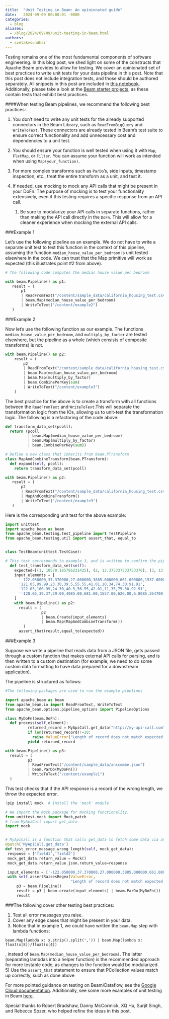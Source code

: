 ```yaml
---
title:  "Unit Testing in Beam: An opinionated guide"
date:   2024-09-09 00:00:01 -0800
categories:
  - blog
aliases:
  - /blog/2024/09/09/unit-testing-in-beam.html
authors:
  - svetakvsundhar
---
```

<!--
Licensed under the Apache License, Version 2.0 (the "License");
you may not use this file except in compliance with the License.
You may obtain a copy of the License at
http://www.apache.org/licenses/LICENSE-2.0
Unless required by applicable law or agreed to in writing, software
distributed under the License is distributed on an "AS IS" BASIS,
WITHOUT WARRANTIES OR CONDITIONS OF ANY KIND, either express or implied.
See the License for the specific language governing permissions and
limitations under the License.
-->

Testing remains one of the most fundamental components of software engineering. In this blog post, we shed light on some of the constructs that Apache Beam provides to allow for testing.
We cover an opinionated set of best practices to write unit tests for your data pipeline in this post. Note that this post does not include integration tests, and those should be authored separately.
All snippets in this post are included in [this notebook](https://github.com/apache/beam/blob/master/examples/notebooks/blog/unittests_in_beam.ipynb). Additionally, please take a look at the [Beam starter projects](https://beam.apache.org/blog/beam-starter-projects/), as these contain tests that exhibit best practices.



####When testing Beam pipelines, we recommend the following best practices:

1) You don’t need to write any unit tests for the already supported connectors in the Beam Library, such as `ReadFromBigQuery` and `WriteToText`. These connectors are already tested in Beam’s test suite to ensure correct functionality and add unnecessary cost and dependencies to a unit test.

2) You should ensure your function is well tested when using it with `Map`, `FlatMap`, or `Filter`. You can assume your function will work as intended when using `Map(your_function)`.
3) For more complex transforms such as `ParDo`’s, side inputs, timestamp inspection, etc., treat the entire transform as a unit, and test it.
4) If needed, use mocking to mock any API calls that might be present in your DoFn. The purpose of mocking is to test your functionality extensively, even if this testing requires a specific response from an API call.

   1) Be sure to modularize your API calls in separate functions, rather than making the API call directly in the `DoFn`. This will allow for a cleaner experience when mocking the external API calls.


###Example 1

Let’s use the following pipeline as an example. We do not have to write a separate unit test to test this function in the context of this pipeline, assuming the function  `median_house_value_per_bedroom` is unit tested elsewhere in the code. We can trust that the Map primitive will work as expected (this illustrates point #2 from above).

```python
# The following code computes the median house value per bedroom

with beam.Pipeline() as p1:
   result = (
       p1
       | ReadFromText("/content/sample_data/california_housing_test.csv",skip_header_lines=1)
       | beam.Map(median_house_value_per_bedroom)
       | WriteToText("/content/example2")
   )
```

###Example 2

Now let’s use the following function as our example. The functions `median_house_value_per_bedroom`, and `multiply_by_factor` are tested elsewhere, but the pipeline as a whole (which consists of composite transforms) is not.

```python
with beam.Pipeline() as p2:
    result = (
        p2
        | ReadFromText("/content/sample_data/california_housing_test.csv",skip_header_lines=1)
        | beam.Map(median_house_value_per_bedroom)
        | beam.Map(multiply_by_factor)
        | beam.CombinePerKey(sum)
        | WriteToText("/content/example3")
    )
```

The best practice for the above is to create a transform with all functions between the  `ReadFromText` and `WriteToText`.This will separate the transformation logic from the IOs, allowing us to unit-test the transformation logic. The following is a refactoring of the code above:

```python
def transform_data_set(pcoll):
  return (pcoll
          | beam.Map(median_house_value_per_bedroom)
          | beam.Map(multiply_by_factor)
          | beam.CombinePerKey(sum))

# Define a new class that inherits from beam.PTransform
class MapAndCombineTransform(beam.PTransform):
  def expand(self, pcoll):
    return transform_data_set(pcoll)

with beam.Pipeline() as p2:
   result = (
       p2
       | ReadFromText("/content/sample_data/california_housing_test.csv",skip_header_lines=1)
       | MapAndCombineTransform()
       | WriteToText("/content/example3")
   )
```

Here is the corresponding unit test for the above example:

```python
import unittest
import apache_beam as beam
from apache_beam.testing.test_pipeline import TestPipeline
from apache_beam.testing.util import assert_that, equal_to


class TestBeam(unittest.TestCase):

# This test corresponds to example 3, and is written to confirm the pipeline works as intended.
  def test_transform_data_set(self):
    expected=[(1, 10570.185786231425), (2, 13.375337533753376), (3, 13.315649867374006)]
    input_elements = [
      '-122.050000,37.370000,27.000000,3885.000000,661.000000,1537.000000,606.000000,6.608500,344700.000000',
      '121.05,99.99,23.30,39.5,55.55,41.01,10,34,74.30,91.91',
      '122.05,100.99,24.30,40.5,56.55,42.01,11,35,75.30,92.91',
      '-120.05,39.37,29.00,4085.00,681.00,1557.00,626.00,6.8085,364700.00'
    ]
    with beam.Pipeline() as p2:
      result = (
                p2
                | beam.Create(input_elements)
                | beam.Map(MapAndCombineTransform())
        )
      assert_that(result,equal_to(expected))
```

###Example 3

Suppose we write a pipeline that reads data from a JSON file, gets passed through a custom function that makes external API calls for parsing, and is then written to a custom destination (for example, we need to do some custom data formatting to have data prepared for a downstream application).


The pipeline is structured as follows:

```python
#The following packages are used to run the example pipelines

import apache_beam as beam
from apache_beam.io import ReadFromText, WriteToText
from apache_beam.options.pipeline_options import PipelineOptions

class MyDoFn(beam.DoFn):
  def process(self,element):
          returned_record = MyApiCall.get_data("http://my-api-call.com")
          if len(returned_record)!=10:
            raise ValueError("Length of record does not match expected length")
          yield returned_record

with beam.Pipeline() as p3:
  result = (
          p3
          | ReadFromText("/content/sample_data/anscombe.json")
          | beam.ParDo(MyDoFn())
          | WriteToText("/content/example1")
  )
```

This test checks that if the API response is a record of the wrong length, we throw the expected error.

```python
!pip install mock  # Install the 'mock' module
```
```python
# We import the mock package for mocking functionality.
from unittest.mock import Mock,patch
# from MyApiCall import get_data
import mock


# MyApiCall is a function that calls get_data to fetch some data via an API call.
@patch('MyApiCall.get_data')
def test_error_message_wrong_length(self, mock_get_data):
 response = ['field1','field2']
 mock_get_data.return_value = Mock()
 mock_get_data.return_value.json.return_value=response

 input_elements = ['-122.050000,37.370000,27.000000,3885.000000,661.000000,1537.000000,606.000000,6.608500,344700.000000'] #input length 9
 with self.assertRaisesRegex(ValueError,
                             "Length of record does not match expected length'"):
     p3 = beam.Pipeline()
     result = p3 | beam.create(input_elements) | beam.ParDo(MyDoFn())
     result
```

###The following cover other testing best practices:

1) Test all error messages you raise.
2) Cover any edge cases that might be present in your data.
3) Notice that in example 1, we could have written the `beam.Map` step with lambda functions:

```
beam.Map(lambda x: x.strip().split(',')) | beam.Map(lambda x: float(x[8])/float(x[4])
```

, instead of `beam.Map(median_house_value_per_bedroom)`.  The latter (separating lambdas into a helper function) is the recommended approach for more testable code, as changes to the function would be modularized.
5) Use the `assert_that` statement to ensure that PCollection values match up correctly, such as done above

For more pointed guidance on testing on Beam/Dataflow, see the [Google Cloud documentation](https://cloud.google.com/dataflow/docs/guides/develop-and-test-pipelines). Additionally, see some more examples of unit testing in Beam [here](https://github.com/apache/beam/blob/736cf50430b375d32093e793e1556567557614e9/sdks/python/apache_beam/ml/inference/base_test.py#L262).

Special thanks to Robert Bradshaw, Danny McCormick, XQ Hu, Surjit Singh, and Rebecca Spzer, who helped refine the ideas in this post.

